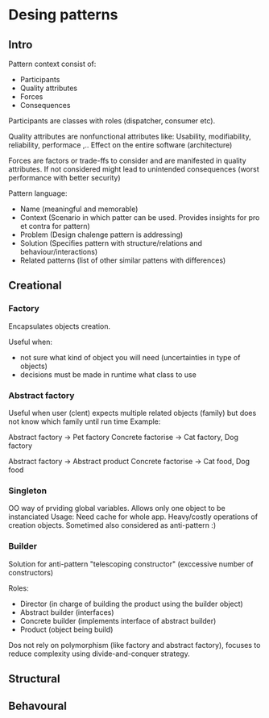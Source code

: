 # Desing patterns

## Intro

Pattern context consist of:

- Participants
- Quality attributes
- Forces
- Consequences

Participants are classes with roles (dispatcher, consumer etc).

Quality attributes are nonfunctional attributes like: Usability, modifiability, reliability, performace ,..
Effect on the entire software (architecture)

Forces are factors or trade-ffs to consider and are manifested in quality attributes.
If not considered might lead to unintended consequences (worst performance with better security)

Pattern language:

- Name (meaningful and memorable)
- Context (Scenario in which patter can be used. Provides insights for pro et contra for pattern)
- Problem (Design chalenge pattern is addressing)
- Solution (Specifies pattern with structure/relations and behaviour/interactions)
- Related patterns (list of other similar pattens with differences)


## Creational

### Factory

Encapsulates objects creation.

Useful when:

- not sure what kind of object you will need (uncertainties in type of objects)
- decisions must be made in runtime what class to use


### Abstract factory

Useful when user (clent) expects multiple related objects (family) but does not know which family until run time
Example:

Abstract factory -> Pet factory
Concrete factorise -> Cat factory, Dog factory

Abstract factory -> Abstract product
Concrete factorise -> Cat food, Dog food

### Singleton

OO way of prviding global variables. Allows only one object to be instanciated
Usage: Need cache for whole app. Heavy/costly operations of creation objects.
Sometimed also considered as anti-pattern :)  

### Builder

Solution for anti-pattern "telescoping constructor" (exccessive number of constructors)

Roles:

- Director (in charge of building the product using the builder object)
- Abstract builder (interfaces)
- Concrete builder (implements interface of abstract builder)
- Product (object being build)

Dos not rely on polymorphism (like factory and abstract factory), focuses to reduce complexity using divide-and-conquer strategy.

## Structural

## Behavoural